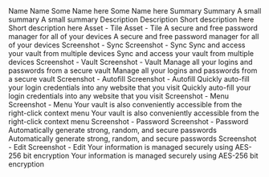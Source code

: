 <?xml version="1.0" encoding="UTF-8"?>
<xliff version="1.2" xmlns="urn:oasis:names:tc:xliff:document:1.2">
  <file id="3584" original="/[OlehCrowdin.IOS-and-Android] main/COPY.md" source-language="en" target-language="de" datatype="plaintext" project-id="519762" tool-id="crowdin">
    <header>
      <tool tool-id="crowdin" tool-name="Crowdin" tool-version="1.1"/>
    </header>
    <body>
      <trans-unit id="226202">
        <source>Name</source>
        <target state="needs-translation">Name</target>
      </trans-unit>
      <trans-unit id="226204">
        <source>Some Name here</source>
        <target state="needs-translation">Some Name here</target>
      </trans-unit>
      <trans-unit id="226206">
        <source>Summary</source>
        <target state="needs-translation">Summary</target>
      </trans-unit>
      <trans-unit id="226208">
        <source>A small summary</source>
        <target state="needs-translation">A small summary</target>
      </trans-unit>
      <trans-unit id="226210">
        <source>Description</source>
        <target state="needs-translation">Description</target>
      </trans-unit>
      <trans-unit id="226212">
        <source>Short description here</source>
        <target state="needs-translation">Short description here</target>
      </trans-unit>
      <trans-unit id="226214">
        <source>Asset - Tile</source>
        <target state="needs-translation">Asset - Tile</target>
      </trans-unit>
      <trans-unit id="226216">
        <source>A secure and free password manager for all of your devices</source>
        <target state="needs-translation">A secure and free password manager for all of your devices</target>
      </trans-unit>
      <trans-unit id="226218">
        <source>Screenshot - Sync</source>
        <target state="needs-translation">Screenshot - Sync</target>
      </trans-unit>
      <trans-unit id="226220">
        <source>Sync and access your vault from multiple devices</source>
        <target state="needs-translation">Sync and access your vault from multiple devices</target>
      </trans-unit>
      <trans-unit id="226222">
        <source>Screenshot - Vault</source>
        <target state="needs-translation">Screenshot - Vault</target>
      </trans-unit>
      <trans-unit id="226224">
        <source>Manage all your logins and passwords from a secure vault</source>
        <target state="needs-translation">Manage all your logins and passwords from a secure vault</target>
      </trans-unit>
      <trans-unit id="226226">
        <source>Screenshot - Autofill</source>
        <target state="needs-translation">Screenshot - Autofill</target>
      </trans-unit>
      <trans-unit id="226228">
        <source>Quickly auto-fill your login credentials into any website that you visit</source>
        <target state="needs-translation">Quickly auto-fill your login credentials into any website that you visit</target>
      </trans-unit>
      <trans-unit id="226230">
        <source>Screenshot - Menu</source>
        <target state="needs-translation">Screenshot - Menu</target>
      </trans-unit>
      <trans-unit id="226232">
        <source>Your vault is also conveniently accessible from the right-click context menu</source>
        <target state="needs-translation">Your vault is also conveniently accessible from the right-click context menu</target>
      </trans-unit>
      <trans-unit id="226234">
        <source>Screenshot - Password</source>
        <target state="needs-translation">Screenshot - Password</target>
      </trans-unit>
      <trans-unit id="226236">
        <source>Automatically generate strong, random, and secure passwords</source>
        <target state="needs-translation">Automatically generate strong, random, and secure passwords</target>
      </trans-unit>
      <trans-unit id="226238">
        <source>Screenshot - Edit</source>
        <target state="needs-translation">Screenshot - Edit</target>
      </trans-unit>
      <trans-unit id="226240">
        <source>Your information is managed securely using AES-256 bit encryption</source>
        <target state="needs-translation">Your information is managed securely using AES-256 bit encryption</target>
      </trans-unit>
    </body>
  </file>
</xliff>
